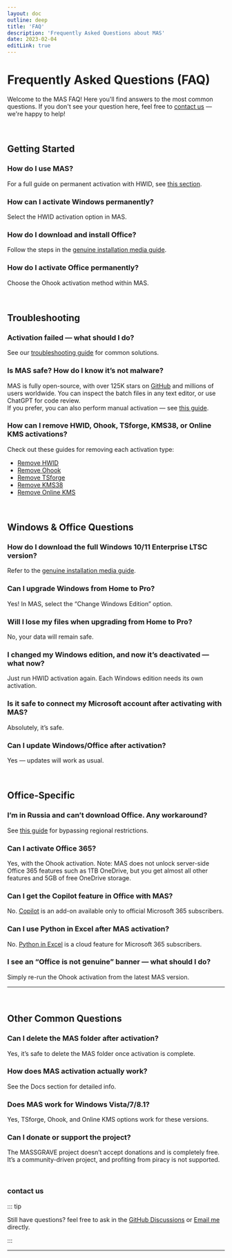 ```yaml
---
layout: doc
outline: deep
title: 'FAQ'
description: 'Frequently Asked Questions about MAS'
date: 2023-02-04
editLink: true
---
```


# Frequently Asked Questions (FAQ)

Welcome to the MAS FAQ! Here you'll find answers to the most common questions. If you don't see your question here, feel free to [contact us](#contact-us) — we're happy to help!

<br/>

## Getting Started

### How do I use MAS?

For a full guide on permanent activation with HWID, see [this section](./index#method-1--permanent-activation-with-hwid).

### How can I activate Windows permanently?

Select the HWID activation option in MAS.

### How do I download and install Office?

Follow the steps in the [genuine installation media guide](./genuine-installation-media).

### How do I activate Office permanently?

Choose the Ohook activation method within MAS.

<br/>

## Troubleshooting

### Activation failed — what should I do?

See our [troubleshooting guide](./troubleshoot) for common solutions.

### Is MAS safe? How do I know it’s not malware?

MAS is fully open-source, with over 125K stars on [GitHub][1] and millions of users worldwide. You can inspect the batch files in any text editor, or use ChatGPT for code review.  
If you prefer, you can also perform manual activation — see [this guide](./manual_hwid_activation).

### How can I remove HWID, Ohook, TSforge, KMS38, or Online KMS activations?

Check out these guides for removing each activation type:

- [Remove HWID](./hwid.md#how-to-remove-hwid)
- [Remove Ohook](./ohook.md#how-to-remove-ohook)
- [Remove TSforge](./tsforge.md#how-to-remove-tsforge)
- [Remove KMS38](./kms38.md#how-to-remove-kms38)
- [Remove Online KMS](./online_kms.md#how-to-remove-online-kms)

<br/>

## Windows & Office Questions

### How do I download the full Windows 10/11 Enterprise LTSC version?

Refer to the [genuine installation media guide](./genuine-installation-media).

### Can I upgrade Windows from Home to Pro?

Yes! In MAS, select the “Change Windows Edition” option.

### Will I lose my files when upgrading from Home to Pro?

No, your data will remain safe.

### I changed my Windows edition, and now it’s deactivated — what now?

Just run HWID activation again. Each Windows edition needs its own activation.

### Is it safe to connect my Microsoft account after activating with MAS?

Absolutely, it’s safe.

### Can I update Windows/Office after activation?

Yes — updates will work as usual.

<br/>

## Office-Specific

### I’m in Russia and can’t download Office. Any workaround?

See [this guide][2] for bypassing regional restrictions.

### Can I activate Office 365?

Yes, with the Ohook activation. Note: MAS does not unlock server-side Office 365 features such as 1TB OneDrive, but you get almost all other features and 5GB of free OneDrive storage.

### Can I get the Copilot feature in Office with MAS?

No. [Copilot][3] is an add-on available only to official Microsoft 365 subscribers.

### Can I use Python in Excel after MAS activation?

No. [Python in Excel][4] is a cloud feature for Microsoft 365 subscribers.

### I see an “Office is not genuine” banner — what should I do?

Simply re-run the Ohook activation from the latest MAS version.

<hr/><br/>

## Other Common Questions

### Can I delete the MAS folder after activation?

Yes, it’s safe to delete the MAS folder once activation is complete.

### How does MAS activation actually work?

See the Docs section for detailed info.

### Does MAS work for Windows Vista/7/8.1?

Yes, TSforge, Ohook, and Online KMS options work for these versions.

### Can I donate or support the project?

The MASSGRAVE project doesn’t accept donations and is completely free. It’s a community-driven project, and profiting from piracy is not supported.

<br/>

### contact us

::: tip

Still have questions? feel free to ask in the [GitHub Discussions][5] or [Email me][6] directly.

:::

<hr/><br/>

[1]: https://github.com/massgravel/Microsoft-Activation-Scripts
[2]: https://gravesoft.dev/bypass-russian-geoblock
[3]: https://www.microsoft.com/en-us/microsoft-365/microsoft-copilot
[4]: https://support.microsoft.com/en-us/office/introduction-to-python-in-excel-55643c2e-ff56-4168-b1ce-9428c8308545
[5]: https://github.com/NiREvil/windows-activation/discussions
[6]: mailto:diana.clk01@gmail.com
[rainbow]: https://github.com/NiREvil/vless/assets/126243832/1aca7f5d-6495-44b7-aced-072bae52f256
